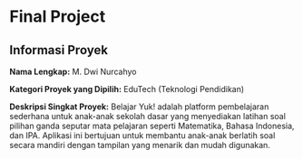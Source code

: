 # Final Project

## Informasi Proyek

**Nama Lengkap:** M. Dwi Nurcahyo

**Kategori Proyek yang Dipilih:** EduTech (Teknologi Pendidikan)

**Deskripsi Singkat Proyek:** 
Belajar Yuk! adalah platform pembelajaran sederhana untuk anak-anak sekolah dasar yang menyediakan latihan soal pilihan ganda seputar mata pelajaran seperti Matematika, Bahasa Indonesia, dan IPA. Aplikasi ini bertujuan untuk membantu anak-anak berlatih soal secara mandiri dengan tampilan yang menarik dan mudah digunakan.
